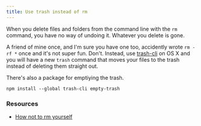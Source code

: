 ```yaml
---
title: Use trash instead of rm
---
```


When you delete files and folders from the command line with the `rm` command, you have no way of undoing it. Whatever you delete is gone.

A friend of mine once, and I'm sure you have one too, accidently wrote `rm -rf *` once and it's not super fun. Don't. Instead, use [trash-cli](https://github.com/sindresorhus/trash-cli) on OS X and you will have a new `trash` command that moves your files to the trash instead of deleting them straight out.

There's also a package for emptiying the trash.

```shell
npm install --global trash-cli empty-trash
```

### Resources

- [How not to rm yourself](https://plus.google.com/114738313102270607087/posts/Quxra6ARTRs)
